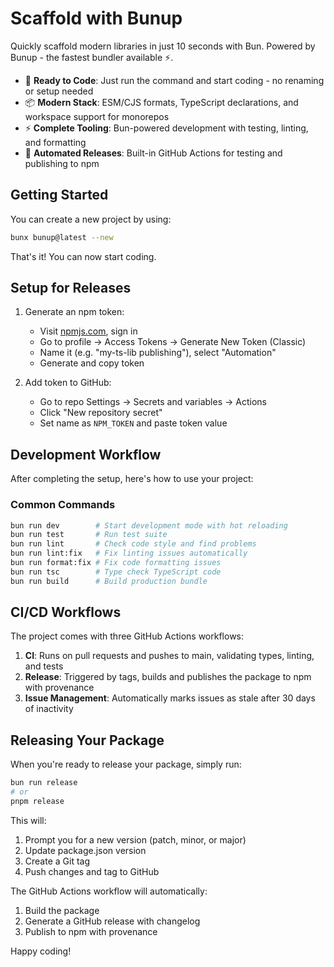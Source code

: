 # Scaffold with Bunup

Quickly scaffold modern libraries in just 10 seconds with Bun. Powered by Bunup - the fastest bundler available ⚡️.

- 🚀 **Ready to Code**: Just run the command and start coding - no renaming or setup needed
- 📦 **Modern Stack**: ESM/CJS formats, TypeScript declarations, and workspace support for monorepos
- ⚡️ **Complete Tooling**: Bun-powered development with testing, linting, and formatting
- 🚢 **Automated Releases**: Built-in GitHub Actions for testing and publishing to npm

## Getting Started

You can create a new project by using:

```sh [bun]
bunx bunup@latest --new
```

That's it! You can now start coding.

## Setup for Releases

1. Generate an npm token:
   - Visit [npmjs.com](https://www.npmjs.com/), sign in
   - Go to profile → Access Tokens → Generate New Token (Classic)
   - Name it (e.g. "my-ts-lib publishing"), select "Automation"
   - Generate and copy token

2. Add token to GitHub:
   - Go to repo Settings → Secrets and variables → Actions
   - Click "New repository secret"
   - Set name as `NPM_TOKEN` and paste token value

## Development Workflow

After completing the setup, here's how to use your project:

### Common Commands

```sh
bun run dev        # Start development mode with hot reloading
bun run test       # Run test suite
bun run lint       # Check code style and find problems
bun run lint:fix   # Fix linting issues automatically
bun run format:fix # Fix code formatting issues
bun run tsc        # Type check TypeScript code
bun run build      # Build production bundle
```

## CI/CD Workflows

The project comes with three GitHub Actions workflows:

1. **CI**: Runs on pull requests and pushes to main, validating types, linting, and tests
2. **Release**: Triggered by tags, builds and publishes the package to npm with provenance
3. **Issue Management**: Automatically marks issues as stale after 30 days of inactivity

## Releasing Your Package

When you're ready to release your package, simply run:

```sh
bun run release
# or
pnpm release
```

This will:

1. Prompt you for a new version (patch, minor, or major)
2. Update package.json version
3. Create a Git tag
4. Push changes and tag to GitHub

The GitHub Actions workflow will automatically:

1. Build the package
2. Generate a GitHub release with changelog
3. Publish to npm with provenance

Happy coding!
